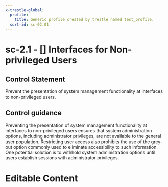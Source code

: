 ```yaml
---
x-trestle-global:
  profile:
    title: Generic profile created by trestle named test_profile.
  sort-id: sc-02.01
---
```


# sc-2.1 - \[\] Interfaces for Non-privileged Users

## Control Statement

Prevent the presentation of system management functionality at interfaces to non-privileged users.

## Control guidance

Preventing the presentation of system management functionality at interfaces to non-privileged users ensures that system administration options, including administrator privileges, are not available to the general user population. Restricting user access also prohibits the use of the grey-out option commonly used to eliminate accessibility to such information. One potential solution is to withhold system administration options until users establish sessions with administrator privileges.

# Editable Content

<!-- Make additions and edits below -->
<!-- The above represents the contents of the control as received by the profile, prior to additions. -->
<!-- If the profile makes additions to the control, they will appear below. -->
<!-- The above markdown may not be edited but you may edit the content below, and/or introduce new additions to be made by the profile. -->
<!-- If there is a yaml header at the top, parameter values may be edited. Use --set-parameters to incorporate the changes during assembly. -->
<!-- The content here will then replace what is in the profile for this control, after running profile-assemble. -->
<!-- The current profile has no added parts for this control, but you may add new ones here. -->
<!-- Each addition must have a heading either of the form ## Control my_addition_name -->
<!-- or ## Part a. (where the a. refers to one of the control statement labels.) -->
<!-- "## Control" parts are new parts added after the statement part. -->
<!-- "## Part" parts are new parts added into the top-level statement part with that label. -->
<!-- Subparts may be added with nested hash levels of the form ### My Subpart Name -->
<!-- underneath the parent ## Control or ## Part being added -->
<!-- See https://ibm.github.io/compliance-trestle/tutorials/ssp_profile_catalog_authoring/ssp_profile_catalog_authoring for guidance. -->
